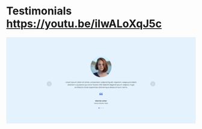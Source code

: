 # Testimonials https://youtu.be/iIwALoXqJ5c
<p align="center">
  <img src="preview.png" alt="preview del proyecto"  width="1600">
</p>